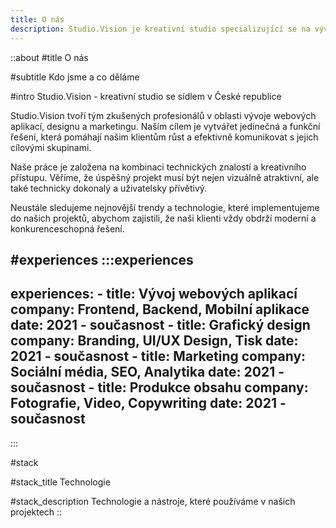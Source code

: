 ```yaml
---
title: O nás
description: Studio.Vision je kreativní studio specializující se na vývoj webových aplikací, design a marketing. S naším zkušeným týmem poskytujeme klientům komplexní řešení, která spojují technickou excelenci s vizuální přitažlivostí.
---
```


::about
#title
O nás

#subtitle
Kdo jsme a co děláme

#intro
Studio.Vision - kreativní studio se sídlem v České republice

Studio.Vision tvoří tým zkušených profesionálů v oblasti vývoje webových aplikací, designu a marketingu. Naším cílem je vytvářet jedinečná a funkční řešení, která pomáhají našim klientům růst a efektivně komunikovat s jejich cílovými skupinami.

Naše práce je založena na kombinaci technických znalostí a kreativního přístupu. Věříme, že úspěšný projekt musí být nejen vizuálně atraktivní, ale také technicky dokonalý a uživatelsky přívětivý.

Neustále sledujeme nejnovější trendy a technologie, které implementujeme do našich projektů, abychom zajistili, že naši klienti vždy obdrží moderní a konkurenceschopná řešení.

#experiences
  :::experiences
  ---
  experiences:
    - title: Vývoj webových aplikací
      company: Frontend, Backend, Mobilní aplikace
      date: 2021 - současnost
    - title: Grafický design
      company: Branding, UI/UX Design, Tisk
      date: 2021 - současnost
    - title: Marketing
      company: Sociální média, SEO, Analytika
      date: 2021 - současnost
    - title: Produkce obsahu
      company: Fotografie, Video, Copywriting
      date: 2021 - současnost
  ---
  :::

#stack

#stack_title
Technologie

#stack_description
Technologie a nástroje, které používáme v našich projektech
::
